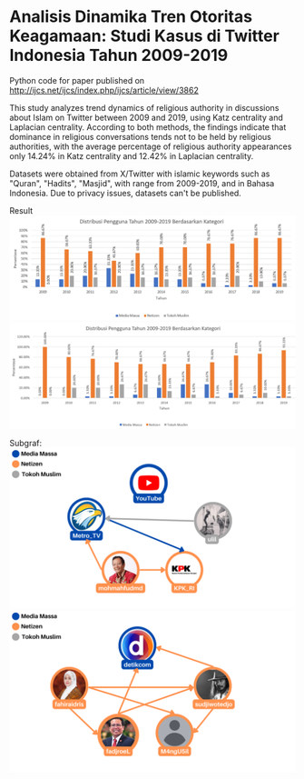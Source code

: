 # Analisis Dinamika Tren Otoritas Keagamaan: Studi Kasus di Twitter Indonesia Tahun 2009-2019
Python code for paper published on http://ijcs.net/ijcs/index.php/ijcs/article/view/3862

This study analyzes trend dynamics of religious authority in discussions about Islam on Twitter between 2009 and 2019, using Katz centrality and Laplacian centrality. According to both methods, the findings indicate that dominance in religious conversations tends not to be held by religious authorities, with the average percentage of religious authority appearances only 14.24% in Katz centrality and 12.42% in Laplacian centrality.

Datasets were obtained from X/Twitter with islamic keywords such as "Quran", "Hadits", "Masjid", with range from 2009-2019, and in Bahasa Indonesia.
Due to privacy issues, datasets can't be published.

Result
![](https://github.com/nailanabq/ReligiousAuthority/blob/main/Top%2030%20Katz%20Centrality.png)
![](https://github.com/nailanabq/ReligiousAuthority/blob/main/Top%2030%20Laplacian.png)

Subgraf:
![](https://github.com/nailanabq/ReligiousAuthority/blob/main/Subgraf%20Top%205%20Katz.png)
![](https://github.com/nailanabq/ReligiousAuthority/blob/main/Subgraf%20Top%205%20Laplacian.png)
